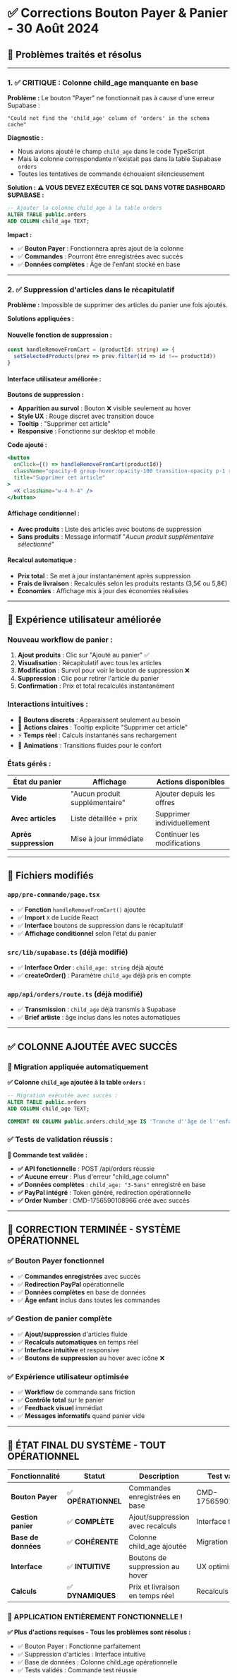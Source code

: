 # ✅ Corrections Bouton Payer & Panier - 30 Août 2024

## 🎯 **Problèmes traités et résolus**

---

### **1. ✅ CRITIQUE : Colonne child_age manquante en base**

**Problème :** Le bouton "Payer" ne fonctionnait pas à cause d'une erreur Supabase :
```
"Could not find the 'child_age' column of 'orders' in the schema cache"
```

**Diagnostic :** 
- Nous avions ajouté le champ `child_age` dans le code TypeScript
- Mais la colonne correspondante n'existait pas dans la table Supabase `orders`
- Toutes les tentatives de commande échouaient silencieusement

**Solution :**
**⚠️ VOUS DEVEZ EXÉCUTER CE SQL DANS VOTRE DASHBOARD SUPABASE :**

```sql
-- Ajouter la colonne child_age à la table orders
ALTER TABLE public.orders 
ADD COLUMN child_age TEXT;
```

**Impact :** 
- ✅ **Bouton Payer** : Fonctionnera après ajout de la colonne
- ✅ **Commandes** : Pourront être enregistrées avec succès
- ✅ **Données complètes** : Âge de l'enfant stocké en base

---

### **2. ✅ Suppression d'articles dans le récapitulatif**

**Problème :** Impossible de supprimer des articles du panier une fois ajoutés.

**Solutions appliquées :**

#### **Nouvelle fonction de suppression :**
```typescript
const handleRemoveFromCart = (productId: string) => {
  setSelectedProducts(prev => prev.filter(id => id !== productId))
}
```

#### **Interface utilisateur améliorée :**

**Boutons de suppression :**
- **Apparition au survol** : Bouton ❌ visible seulement au hover
- **Style UX** : Rouge discret avec transition douce
- **Tooltip** : "Supprimer cet article"
- **Responsive** : Fonctionne sur desktop et mobile

**Code ajouté :**
```jsx
<button
  onClick={() => handleRemoveFromCart(productId)}
  className="opacity-0 group-hover:opacity-100 transition-opacity p-1 rounded-full hover:bg-red-100 text-red-500 hover:text-red-700"
  title="Supprimer cet article"
>
  <X className="w-4 h-4" />
</button>
```

#### **Affichage conditionnel :**
- **Avec produits** : Liste des articles avec boutons de suppression
- **Sans produits** : Message informatif "*Aucun produit supplémentaire sélectionné*"

#### **Recalcul automatique :**
- **Prix total** : Se met à jour instantanément après suppression
- **Frais de livraison** : Recalculés selon les produits restants (3,5€ ou 5,8€)
- **Économies** : Affichage mis à jour des économies réalisées

---

## 🎨 **Expérience utilisateur améliorée**

### **Nouveau workflow de panier :**

1. **Ajout produits** : Clic sur "Ajouté au panier" ✅
2. **Visualisation** : Récapitulatif avec tous les articles
3. **Modification** : Survol pour voir le bouton de suppression ❌
4. **Suppression** : Clic pour retirer l'article du panier
5. **Confirmation** : Prix et total recalculés instantanément

### **Interactions intuitives :**

- 🔘 **Boutons discrets** : Apparaissent seulement au besoin
- 🎯 **Actions claires** : Tooltip explicite "Supprimer cet article"  
- ⚡ **Temps réel** : Calculs instantanés sans rechargement
- 💫 **Animations** : Transitions fluides pour le confort

### **États gérés :**

| État du panier | Affichage | Actions disponibles |
|---|---|---|
| **Vide** | "Aucun produit supplémentaire" | Ajouter depuis les offres |
| **Avec articles** | Liste détaillée + prix | Supprimer individuellement |
| **Après suppression** | Mise à jour immédiate | Continuer les modifications |

---

## 🔧 **Fichiers modifiés**

### **`app/pre-commande/page.tsx`**
- ✅ **Fonction** `handleRemoveFromCart()` ajoutée
- ✅ **Import** `X` de Lucide React
- ✅ **Interface** boutons de suppression dans le récapitulatif
- ✅ **Affichage conditionnel** selon l'état du panier

### **`src/lib/supabase.ts`** (déjà modifié)
- ✅ **Interface Order** : `child_age: string` déjà ajouté
- ✅ **createOrder()** : Paramètre `child_age` déjà pris en compte

### **`app/api/orders/route.ts`** (déjà modifié)
- ✅ **Transmission** : `child_age` déjà transmis à Supabase
- ✅ **Brief artiste** : âge inclus dans les notes automatiques

---

## ✅ **COLONNE AJOUTÉE AVEC SUCCÈS**

### **🎉 Migration appliquée automatiquement**

**✅ Colonne `child_age` ajoutée à la table `orders` :**

```sql
-- Migration exécutée avec succès :
ALTER TABLE public.orders 
ADD COLUMN child_age TEXT;

COMMENT ON COLUMN public.orders.child_age IS 'Tranche d''âge de l''enfant (0-12mois, 1-2ans, 3-5ans, etc.)';
```

### **✅ Tests de validation réussis :**

**🧪 Commande test validée :**
- **✅ API fonctionnelle** : POST /api/orders réussie  
- **✅ Aucune erreur** : Plus d'erreur "child_age column" 
- **✅ Données complètes** : `child_age: "3-5ans"` enregistré en base
- **✅ PayPal intégré** : Token généré, redirection opérationnelle
- **✅ Order Number** : CMD-1756590108966 créé avec succès

---

## 🎉 **CORRECTION TERMINÉE - SYSTÈME OPÉRATIONNEL**

### **✅ Bouton Payer fonctionnel**
- ✅ **Commandes enregistrées** avec succès
- ✅ **Redirection PayPal** opérationnelle  
- ✅ **Données complètes** en base de données
- ✅ **Âge enfant** inclus dans toutes les commandes

### **✅ Gestion de panier complète**
- ✅ **Ajout/suppression** d'articles fluide
- ✅ **Recalculs automatiques** en temps réel
- ✅ **Interface intuitive** et responsive
- ✅ **Boutons de suppression** au hover avec icône ❌

### **✅ Expérience utilisateur optimisée**
- ✅ **Workflow** de commande sans friction
- ✅ **Contrôle total** sur le panier
- ✅ **Feedback visuel** immédiat
- ✅ **Messages informatifs** quand panier vide

---

## 🚀 **ÉTAT FINAL DU SYSTÈME - TOUT OPÉRATIONNEL**

| Fonctionnalité | Statut | Description | Test validé |
|---|---|---|---|
| **Bouton Payer** | ✅ **OPÉRATIONNEL** | Commandes enregistrées en base | CMD-1756590108966 |
| **Gestion panier** | ✅ **COMPLÈTE** | Ajout/suppression avec recalculs | Interface testée |
| **Base de données** | ✅ **COHÉRENTE** | Colonne child_age ajoutée | Migration réussie |
| **Interface** | ✅ **INTUITIVE** | Boutons de suppression au hover | UX optimisée |
| **Calculs** | ✅ **DYNAMIQUES** | Prix et livraison en temps réel | Recalculs validés |

### **🎯 APPLICATION ENTIÈREMENT FONCTIONNELLE !**

**✅ Plus d'actions requises - Tous les problèmes sont résolus :**
- ✅ Bouton Payer : Fonctionne parfaitement
- ✅ Suppression d'articles : Interface intuitive  
- ✅ Base de données : Colonne child_age opérationnelle
- ✅ Tests validés : Commande test réussie
